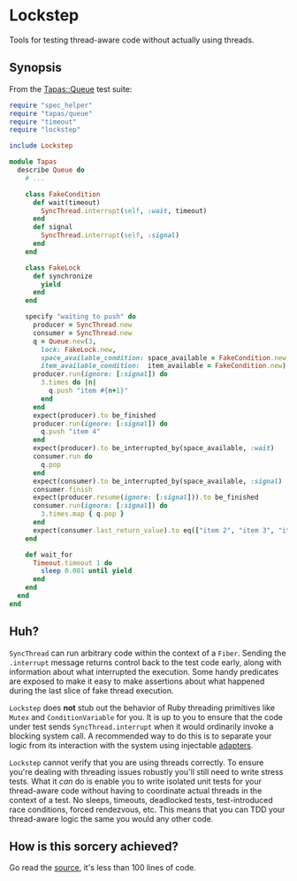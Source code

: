 # Lockstep

Tools for testing thread-aware code without actually using threads.

## Synopsis

From the [Tapas::Queue](https://github.com/avdi/tapas-queue) test suite:

```ruby
require "spec_helper"
require "tapas/queue"
require "timeout"
require "lockstep"

include Lockstep

module Tapas
  describe Queue do
    # ...

    class FakeCondition
      def wait(timeout)
        SyncThread.interrupt(self, :wait, timeout)
      end
      def signal
        SyncThread.interrupt(self, :signal)
      end
    end

    class FakeLock
      def synchronize
        yield
      end
    end

    specify "waiting to push" do
      producer = SyncThread.new
      consumer = SyncThread.new
      q = Queue.new(3,
        lock: FakeLock.new,
        space_available_condition: space_available = FakeCondition.new,
        item_available_condition:  item_available = FakeCondition.new)
      producer.run(ignore: [:signal]) do
        3.times do |n|
          q.push "item #{n+1}"
        end
      end
      expect(producer).to be_finished
      producer.run(ignore: [:signal]) do
        q.push "item 4"
      end
      expect(producer).to be_interrupted_by(space_available, :wait)
      consumer.run do
        q.pop
      end
      expect(consumer).to be_interrupted_by(space_available, :signal)
      consumer.finish
      expect(producer.resume(ignore: [:signal])).to be_finished
      consumer.run(ignore: [:signal]) do
        3.times.map { q.pop }
      end
      expect(consumer.last_return_value).to eq(["item 2", "item 3", "item 4"])
    end

    def wait_for
      Timeout.timeout 1 do
        sleep 0.001 until yield
      end
    end
  end
end
```

## Huh?

`SyncThread` can run arbitrary code within the context of a `Fiber`. Sending the `.interrupt` message returns control back to the test code early, along with information about what interrupted the execution. Some handy predicates are exposed to make it easy to make assertions about what happened during the last slice of fake thread execution.

`Lockstep` does **not** stub out the behavior of Ruby threading primitives like `Mutex` and `ConditionVariable` for you. It is up to you to ensure that the code under test sends `SyncThread.interrupt` when it would ordinarily invoke a blocking system call. A recommended way to do this is to separate your logic from its interaction with the system using injectable [adapters](http://alistair.cockburn.us/Hexagonal+architecture).

`Lockstep` cannot verify that you are using threads correctly. To ensure you're dealing with threading issues robustly you'll still need to write stress tests. What it *can* do is enable you to write isolated unit tests for your thread-aware code without having to coordinate actual threads in the context of a test. No sleeps, timeouts, deadlocked tests, test-introduced race conditions, forced rendezvous, etc. This means that you can TDD your thread-aware logic the same you would any other code.

## How is this sorcery achieved?

Go read the [source](https://github.com/avdi/lockstep/blob/master/lib/lockstep/sync_thread.rb), it's less than 100 lines of code.